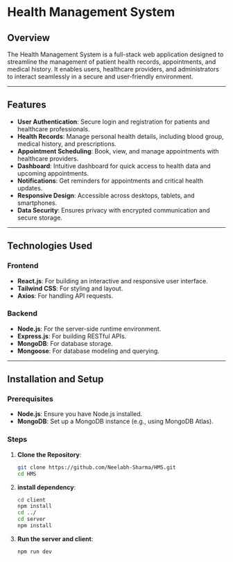# Health Management System

## Overview
The Health Management System is a full-stack web application designed to streamline the management of patient health records, appointments, and medical history. It enables users, healthcare providers, and administrators to interact seamlessly in a secure and user-friendly environment.

---

## Features
- **User Authentication**: Secure login and registration for patients and healthcare professionals.
- **Health Records**: Manage personal health details, including blood group, medical history, and prescriptions.
- **Appointment Scheduling**: Book, view, and manage appointments with healthcare providers.
- **Dashboard**: Intuitive dashboard for quick access to health data and upcoming appointments.
- **Notifications**: Get reminders for appointments and critical health updates.
- **Responsive Design**: Accessible across desktops, tablets, and smartphones.
- **Data Security**: Ensures privacy with encrypted communication and secure storage.

---

## Technologies Used

### Frontend
- **React.js**: For building an interactive and responsive user interface.
- **Tailwind CSS**: For styling and layout.
- **Axios**: For handling API requests.

### Backend
- **Node.js**: For the server-side runtime environment.
- **Express.js**: For building RESTful APIs.
- **MongoDB**: For database storage.
- **Mongoose**: For database modeling and querying.

---

## Installation and Setup

### Prerequisites
- **Node.js**: Ensure you have Node.js installed.
- **MongoDB**: Set up a MongoDB instance (e.g., using MongoDB Atlas).

### Steps
1. **Clone the Repository**:
   ```bash
   git clone https://github.com/Neelabh-Sharma/HMS.git
   cd HMS
2. **install dependency**:
   ```bash
   cd client
   npm install
   cd ../
   cd server
   npm install
3. **Run the server and client**:
   ```bash
   npm run dev
